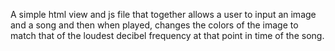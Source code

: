 A simple html view and js file that together allows a user to input an image and a song and then when played, changes the colors of the image to match that of the loudest decibel frequency at that point in time of the song.